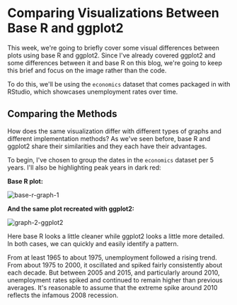 # Comparing Visualizations Between Base R and ggplot2

This week, we're going to briefly cover some visual differences between plots using base R and ggplot2. Since I've already covered ggplot2 and some differences between it and base R on this blog, we're going to keep this brief and focus on the image rather than the code.

To do this, we'll be using the `economics` dataset that comes packaged in with RStudio, which showcases unemployment rates over time.

## Comparing the Methods
How does the same visualization differ with different types of graphs and different implementation methods? As we've seen before, base R and ggplot2 share their similarities and they each have their advantages.

To begin, I've chosen to group the dates in the `economics` dataset per 5 years. I'll also be highlighting peak years in dark red:

**Base R plot:**

![base-r-graph-1](https://github.com/user-attachments/assets/06357720-c460-4a74-9e4f-035280f1b129)


**And the same plot recreated with ggplot2:**

![graph-2-ggplot2](https://github.com/user-attachments/assets/ba3e3d4b-e633-4ebf-9397-198fcb572334)


Here base R looks a little cleaner while ggplot2 looks a little more detailed. In both cases, we can quickly and easily identify a pattern.

From at least 1965 to about 1975, unemployment followed a rising trend. From about 1975 to 2000, it oscillated and spiked fairly consistently about each decade. But between 2005 and 2015, and particularly around 2010, unemployment rates spiked and continued to remain higher than previous averages. It's reasonable to assume that the extreme spike around 2010 reflects the infamous 2008 recession.


